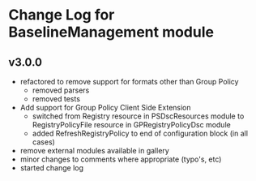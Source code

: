 # Change Log for BaselineManagement module

## v3.0.0

- refactored to remove support for formats other than Group Policy
  - removed parsers
  - removed tests
- Add support for Group Policy Client Side Extension
  - switched from Registry resource in PSDscResources module to RegistryPolicyFile resource in GPRegistryPolicyDsc module
  - added RefreshRegistryPolicy to end of configuration block (in all cases)
- remove external modules available in gallery
- minor changes to comments where appropriate (typo's, etc)
- started change log